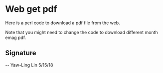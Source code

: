 # Web get pdf

Here is a perl code to download a pdf file from the web.

Note that you might need to change the code to download different month emag pdf.

## Signature

-- Yaw-Ling Lin 5/15/18
